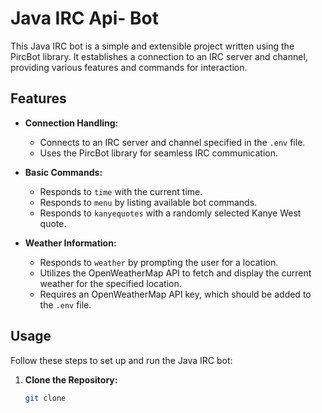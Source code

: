 # Java IRC Api- Bot

This Java IRC bot is a simple and extensible project written using the PircBot library. It establishes a connection to an IRC server and channel, providing various features and commands for interaction.

## Features

- **Connection Handling:**
  - Connects to an IRC server and channel specified in the `.env` file.
  - Uses the PircBot library for seamless IRC communication.

- **Basic Commands:**
  - Responds to `time` with the current time.
  - Responds to `menu` by listing available bot commands.
  - Responds to `kanyequotes` with a randomly selected Kanye West quote.

- **Weather Information:**
  - Responds to `weather` by prompting the user for a location.
  - Utilizes the OpenWeatherMap API to fetch and display the current weather for the specified location.
  - Requires an OpenWeatherMap API key, which should be added to the `.env` file.

## Usage

Follow these steps to set up and run the Java IRC bot:

1. **Clone the Repository:**
   ```bash
   git clone 
